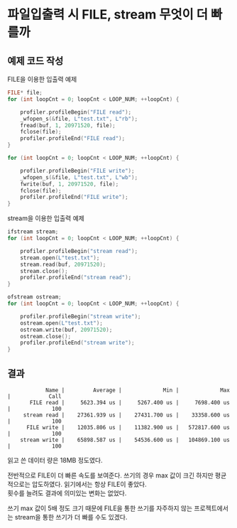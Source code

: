 # 파일입출력 시 FILE, stream 무엇이 더 빠를까
## 예제 코드 작성

FILE을 이용한 입출력 예제

```C++
FILE* file;
for (int loopCnt = 0; loopCnt < LOOP_NUM; ++loopCnt) {

    profiler.profileBegin("FILE read");
    _wfopen_s(&file, L"test.txt", L"rb");
    fread(buf, 1, 20971520, file);
    fclose(file);
    profiler.profileEnd("FILE read");
}
```

```C++
for (int loopCnt = 0; loopCnt < LOOP_NUM; ++loopCnt) {

    profiler.profileBegin("FILE write");
    _wfopen_s(&file, L"test.txt", L"wb");
    fwrite(buf, 1, 20971520, file);
    fclose(file);
    profiler.profileEnd("FILE write");
}
```

stream을 이용한 입출력 예제

```c++
ifstream stream;
for (int loopCnt = 0; loopCnt < LOOP_NUM; ++loopCnt) {

    profiler.profileBegin("stream read");
    stream.open(L"test.txt");
    stream.read(buf, 20971520);
    stream.close();
    profiler.profileEnd("stream read");
}
```
```c++
ofstream ostream;
for (int loopCnt = 0; loopCnt < LOOP_NUM; ++loopCnt) {

    profiler.profileBegin("stream write");
    ostream.open(L"test.txt");
    ostream.write(buf, 20971520);
    ostream.close();
    profiler.profileEnd("stream write");
}
```


## 결과

                Name |         Average |             Min |             Max |            Call
           FILE read |     5623.394 us |     5267.400 us |     7698.400 us |             100 
         stream read |    27361.939 us |    27431.700 us |    33358.600 us |             100 
          FILE write |    12035.806 us |    11382.900 us |   572817.600 us |             100 
        stream write |    65898.587 us |    54536.600 us |   104869.100 us |             100 
읽고 쓴 데이터 량은 18MB 정도였다.<br/>

전반적으로 FILE이 더 빠른 속도를 보여준다. 쓰기의 경우 max 값이 크긴 하지만 평균적으로는 압도하였다. 읽기에서는 항상 FILE이 좋았다. <br/>
횟수를 늘려도 결과에 의미있는 변화는 없었다.<br/>

쓰기 max 값이 5배 정도 크기 때문에 FILE을 통한 쓰기를 자주하지 않는 프로젝트에서는 stream을 통한 쓰기가 더 빠를 수도 있겠다.<br/>

